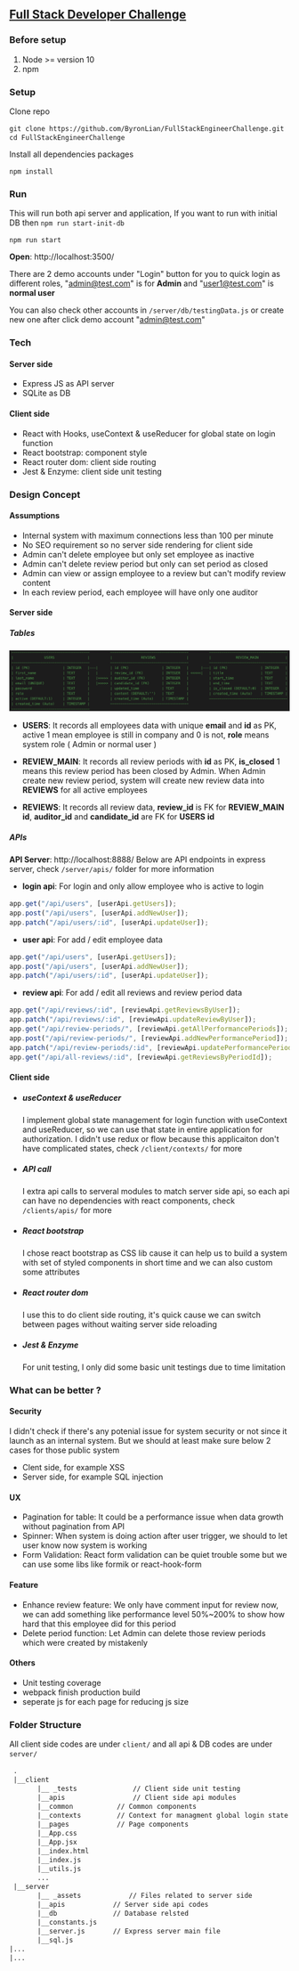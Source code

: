 ## [Full Stack Developer Challenge](https://github.com/Pay-Baymax/FullStackEngineerChallenge)

### Before setup
1. Node >= version 10
2. npm

### Setup
Clone repo
```shell
git clone https://github.com/ByronLian/FullStackEngineerChallenge.git
cd FullStackEngineerChallenge
```
Install all dependencies packages
```shell
npm install
```

### Run
This will run both api server and application, If you want to run with initial DB then  `npm run start-init-db`
```shell
npm run start
```
**Open**: http://localhost:3500/

There are 2 demo accounts under "Login" button for you to quick login as different roles, "admin@test.com" is for **Admin** and "user1@test.com" is **normal user**

You can also check other accounts in `/server/db/testingData.js` or create new one after click demo account "admin@test.com"

### Tech
#### Server side
- Express JS as API server
- SQLite as DB

#### Client side
- React with Hooks, useContext & useReducer for global state on login function
- React bootstrap: component style
- React router dom: client side routing
- Jest & Enzyme: client side unit testing

### Design Concept
#### Assumptions
- Internal system with maximum connections less than 100 per minute
- No SEO requirement so no server side rendering for client side
- Admin can't delete employee but only set employee as inactive
- Admin can't delete review period but only can set period as closed
- Admin can view or assign employee to a review but can't modify review content
- In each review period, each employee will have only one auditor

#### Server side
##### Tables
![Tables](https://github.com/ByronLian/FullStackEngineerChallenge/blob/master/server/_assets/DB_schema.png)

  - **USERS**: It records all employees data with unique **email** and **id** as PK, active 1 mean employee is still in company and 0 is not, **role** means system role ( Admin or normal user )
  
  - **REVIEW_MAIN**: It records all review periods with **id** as PK, **is_closed** 1 means this review period has been closed by Admin. When Admin create new review period, system will create new review data into **REVIEWS** for all active employees 
  
  - **REVIEWS**: It records all review data, **review_id** is FK for **REVIEW_MAIN** **id**, **auditor_id** and **candidate_id** are FK for **USERS** **id**

##### APIs
**API Server**: http://localhost:8888/  Below are API endpoints in express server, check `/server/apis/` folder for more information

   - **login api**: For login and only allow employee who is active to login
```javascript
app.get("/api/users", [userApi.getUsers]);
app.post("/api/users", [userApi.addNewUser]);
app.patch("/api/users/:id", [userApi.updateUser]);
```

   - **user api**: For add / edit employee data
```javascript
app.get("/api/users", [userApi.getUsers]);
app.post("/api/users", [userApi.addNewUser]);
app.patch("/api/users/:id", [userApi.updateUser]);
```

   - **review api**: For  add / edit all reviews and review period data
```javascript
app.get("/api/reviews/:id", [reviewApi.getReviewsByUser]);
app.patch("/api/reviews/:id", [reviewApi.updateReviewByUser]);
app.get("/api/review-periods/", [reviewApi.getAllPerformancePeriods]);
app.post("/api/review-periods/", [reviewApi.addNewPerformancePeriod]);
app.patch("/api/review-periods/:id", [reviewApi.updatePerformancePeriod]);
app.get("/api/all-reviews/:id", [reviewApi.getReviewsByPeriodId]);
```

#### Client side
- ##### useContext & useReducer
  I implement global state management for login function with useContext and useReducer, so we can use that state in entire application for authorization. I didn't use redux or flow because this applicaiton don't have complicated states, check `/client/contexts/` for more

- ##### API call
  I extra api calls to serveral modules to match server side api, so each api can have no dependencies with react components, check `/clients/apis/` for more

- ##### React bootstrap
  I chose react bootstrap as CSS lib cause it can help us to build a system with set of styled components in short time and we can also custom some attributes

- ##### React router dom
  I use this to do client side routing, it's quick cause we can switch between pages without waiting server side reloading

- ##### Jest & Enzyme
  For unit testing, I only did some basic unit testings due to time limitation

### What can be better ?
#### Security
 I didn't check if there's any potenial issue for system security or not since it launch as an internal system. But we should at least make sure below 2 cases for those public system

 - Clent side, for example XSS
 - Server side, for example SQL injection

#### UX
  - Pagination for table: It could be a performance issue when data growth without pagination from API
  - Spinner: When system is doing action after user trigger, we should to let user know now system is working
  - Form Validation: React form validation can be quiet trouble some but we can use some libs like formik or react-hook-form

#### Feature
 - Enhance review feature: We only have comment input for review now, we can add something like performance level 50%~200% to show how hard that this employee did for this period
 - Delete period function: Let Admin can delete those review periods which were created by mistakenly
 
#### Others
 - Unit testing coverage
 - webpack finish production build
 - seperate js for each page for reducing js size

### Folder Structure
All client side codes are under `client/` and all api & DB codes are under` server/`
```
 .
 |__client
       |__ _tests              // Client side unit testing
       |__apis                 // Client side api modules
	   |__common           // Common components
	   |__contexts         // Context for managment global login state
	   |__pages            // Page components
	   |__App.css
	   |__App.jsx
	   |__index.html
	   |__index.js
	   |__utils.js
	   ...
 |__server
       |__ _assets            // Files related to server side
	   |__apis            // Server side api codes
	   |__db              // Database relsted
	   |__constants.js
	   |__server.js       // Express server main file
	   |__sql.js
|...
|...

```
